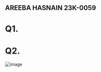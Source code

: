 ## AREEBA HASNAIN 23K-0059
# Q1.

# Q2. 
![image](https://github.com/areebahasnain/PfFall23/assets/142868074/2b851d7d-b1ab-485e-8e3e-e62727fccf78)
